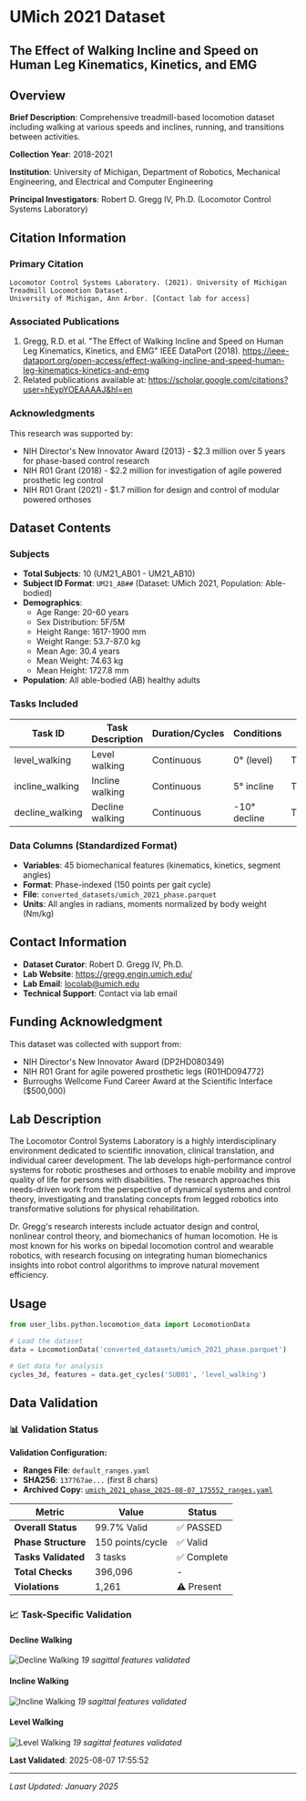 # UMich 2021 Dataset

## **The Effect of Walking Incline and Speed on Human Leg Kinematics, Kinetics, and EMG**

## Overview
**Brief Description**: Comprehensive treadmill-based locomotion dataset including walking at various speeds and inclines, running, and transitions between activities.

**Collection Year**: 2018-2021

**Institution**: University of Michigan, Department of Robotics, Mechanical Engineering, and Electrical and Computer Engineering

**Principal Investigators**: Robert D. Gregg IV, Ph.D. (Locomotor Control Systems Laboratory)

## Citation Information

### Primary Citation
```
Locomotor Control Systems Laboratory. (2021). University of Michigan Treadmill Locomotion Dataset. 
University of Michigan, Ann Arbor. [Contact lab for access]
```

### Associated Publications
1. Gregg, R.D. et al. "The Effect of Walking Incline and Speed on Human Leg Kinematics, Kinetics, and EMG" 
   IEEE DataPort (2018). https://ieee-dataport.org/open-access/effect-walking-incline-and-speed-human-leg-kinematics-kinetics-and-emg
2. Related publications available at: https://scholar.google.com/citations?user=hEypYOEAAAAJ&hl=en

### Acknowledgments
This research was supported by:
- NIH Director's New Innovator Award (2013) - $2.3 million over 5 years for phase-based control research
- NIH R01 Grant (2018) - $2.2 million for investigation of agile powered prosthetic leg control
- NIH R01 Grant (2021) - $1.7 million for design and control of modular powered orthoses

## Dataset Contents

### Subjects
- **Total Subjects**: 10 (UM21_AB01 - UM21_AB10)
- **Subject ID Format**: `UM21_AB##` (Dataset: UMich 2021, Population: Able-bodied)
- **Demographics**:
  - Age Range: 20-60 years
  - Sex Distribution: 5F/5M
  - Height Range: 1617-1900 mm
  - Weight Range: 53.7-87.0 kg
  - Mean Age: 30.4 years
  - Mean Weight: 74.63 kg
  - Mean Height: 1727.8 mm
- **Population**: All able-bodied (AB) healthy adults

### Tasks Included
| Task ID | Task Description | Duration/Cycles | Conditions | Notes |
|---------|------------------|-----------------|------------|-------|
| level_walking | Level walking | Continuous | 0° (level) | Treadmill |
| incline_walking | Incline walking | Continuous | 5° incline | Treadmill |
| decline_walking | Decline walking | Continuous | -10° decline | Treadmill |

### Data Columns (Standardized Format)
- **Variables**: 45 biomechanical features (kinematics, kinetics, segment angles)
- **Format**: Phase-indexed (150 points per gait cycle)
- **File**: `converted_datasets/umich_2021_phase.parquet`
- **Units**: All angles in radians, moments normalized by body weight (Nm/kg)

## Contact Information
- **Dataset Curator**: Robert D. Gregg IV, Ph.D.
- **Lab Website**: https://gregg.engin.umich.edu/
- **Lab Email**: locolab@umich.edu
- **Technical Support**: Contact via lab email

## Funding Acknowledgment
This dataset was collected with support from:
- NIH Director's New Innovator Award (DP2HD080349)
- NIH R01 Grant for agile powered prosthetic legs (R01HD094772)
- Burroughs Wellcome Fund Career Award at the Scientific Interface ($500,000)

## Lab Description
The Locomotor Control Systems Laboratory is a highly interdisciplinary environment dedicated to scientific innovation, 
clinical translation, and individual career development. The lab develops high-performance control systems for robotic 
prostheses and orthoses to enable mobility and improve quality of life for persons with disabilities. The research 
approaches this needs-driven work from the perspective of dynamical systems and control theory, investigating and 
translating concepts from legged robotics into transformative solutions for physical rehabilitation.

Dr. Gregg's research interests include actuator design and control, nonlinear control theory, and biomechanics of 
human locomotion. He is most known for his works on bipedal locomotion control and wearable robotics, with research 
focusing on integrating human biomechanics insights into robot control algorithms to improve natural movement efficiency.

## Usage

```python
from user_libs.python.locomotion_data import LocomotionData

# Load the dataset
data = LocomotionData('converted_datasets/umich_2021_phase.parquet')

# Get data for analysis
cycles_3d, features = data.get_cycles('SUB01', 'level_walking')
```

## Data Validation

<div class="validation-summary" markdown>

### 📊 Validation Status

**Validation Configuration:**
- **Ranges File**: `default_ranges.yaml`
- **SHA256**: `137767ae...` (first 8 chars)
- **Archived Copy**: [`umich_2021_phase_2025-08-07_175552_ranges.yaml`](validation_archives/umich_2021_phase_2025-08-07_175552_ranges.yaml)

| Metric | Value | Status |
|--------|-------|--------|
| **Overall Status** | 99.7% Valid | ✅ PASSED |
| **Phase Structure** | 150 points/cycle | ✅ Valid |
| **Tasks Validated** | 3 tasks | ✅ Complete |
| **Total Checks** | 396,096 | - |
| **Violations** | 1,261 | ⚠️ Present |

### 📈 Task-Specific Validation

#### Decline Walking
![Decline Walking](validation_plots/umich_2021_phase_decline_walking_all_features_validation.png)
*19 sagittal features validated*

#### Incline Walking
![Incline Walking](validation_plots/umich_2021_phase_incline_walking_all_features_validation.png)
*19 sagittal features validated*

#### Level Walking
![Level Walking](validation_plots/umich_2021_phase_level_walking_all_features_validation.png)
*19 sagittal features validated*

</div>

**Last Validated**: 2025-08-07 17:55:52

---
*Last Updated: January 2025*